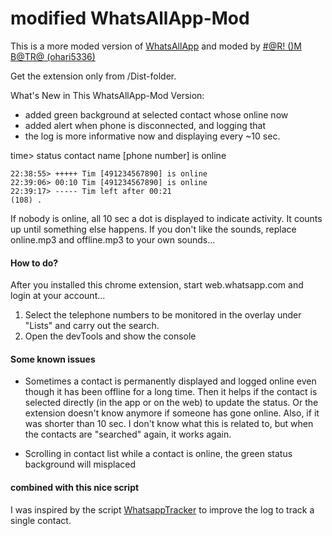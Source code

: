 # modified WhatsAllApp-Mod

This is a more moded version of [WhatsAllApp](https://github.com/LoranKloeze/WhatsAllApp/) and moded by [#@R! ()M B@TR@ (ohari5336)](https://ohari5336.in)

Get the extension only from /Dist-folder.

What's New in This WhatsAllApp-Mod Version:
* added green background at selected contact whose online now
* added alert when phone is disconnected, and logging that
* the log is more informative now and displaying every ~10 sec.

time> status contact name [phone number] is online 
 ``` 
 22:38:55> +++++ Tim [491234567890] is online
 22:39:06> 00:10 Tim [491234567890] is online
 22:39:17> ----- Tim left after 00:21
(108) .
 ```
If nobody is online, all 10 sec a dot is displayed to indicate activity. It counts up until something else happens.
If you don't like the sounds, replace online.mp3 and offline.mp3 to your own sounds...

#### How to do?

After you installed this chrome extension, start web.whatsapp.com and login at your account...

1. Select the telephone numbers to be monitored in the overlay under "Lists" and carry out the search.
2. Open the devTools and show the console

#### Some known issues

* Sometimes a contact is permanently displayed and logged online even though it has been offline for a long time. Then it helps if the contact is selected directly (in the app or on the web) to update the status. Or the extension doesn't know anymore if someone has gone online. Also, if it was shorter than 10 sec. I don't know what this is related to, but when the contacts are "searched" again, it works again. 

* Scrolling in contact list while a contact is online, the green status background will misplaced

#### combined with this nice script

I was inspired by the script [WhatsappTracker](https://github.com/electronixxx/WhatsappTracker) to improve the log to track a single contact.
